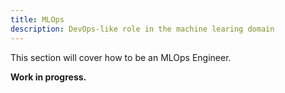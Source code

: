 ```yaml
---
title: MLOps
description: DevOps-like role in the machine learing domain
---
```


This section will cover how to be an MLOps Engineer.

**Work in progress.**
